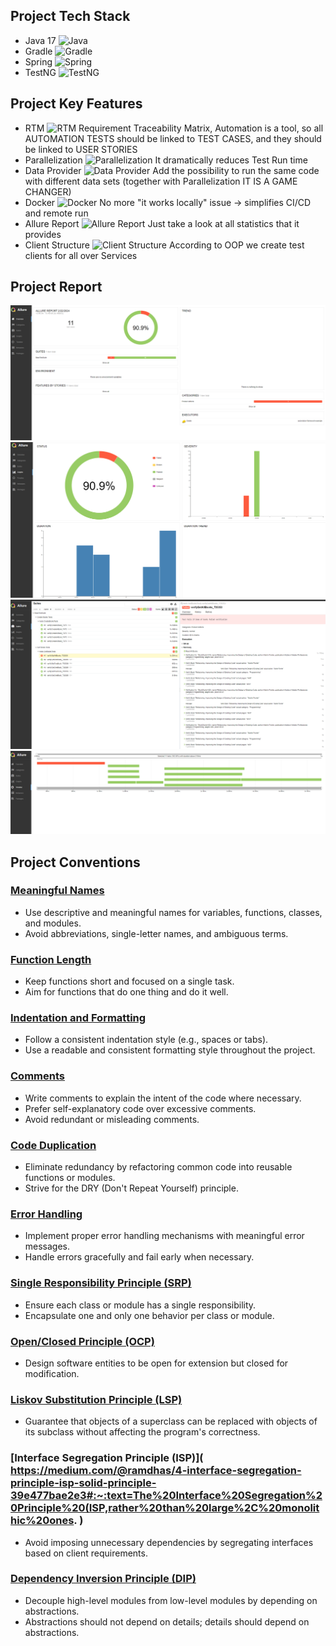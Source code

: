 ## Project Tech Stack
- Java 17 ![Java](https://img.shields.io/badge/Java-17-blue)
- Gradle ![Gradle](https://img.shields.io/badge/Gradle-blue)
- Spring ![Spring](https://img.shields.io/badge/Spring-green)
- TestNG ![TestNG](https://img.shields.io/badge/TestNG-orange)


## Project Key Features
- RTM ![RTM](https://img.shields.io/badge/RTM-Traceability-blue)
Requirement Traceability Matrix, Automation is a tool, so all AUTOMATION TESTS should be linked to TEST CASES, and they should be linked to USER STORIES
- Parallelization ![Parallelization](https://img.shields.io/badge/Parallelization-Game_Changer-brightgreen)
It dramatically reduces Test Run time
- Data Provider ![Data Provider](https://img.shields.io/badge/Data_Provider-Game_Changer-brightgreen)
Add the possibility to run the same code with different data sets (together with Parallelization IT IS A GAME CHANGER)
- Docker ![Docker](https://img.shields.io/badge/Docker-Support-blue)
No more "it works locally" issue -> simplifies CI/CD and remote run
- Allure Report ![Allure Report](https://img.shields.io/badge/Allure_Report-Statistics-blue)
Just take a look at all statistics that it provides
- Client Structure ![Client Structure](https://img.shields.io/badge/Client_Structure-OOP-yellow)
According to OOP we create test clients for all over Services

## Project Report
![Main Report Screen](report-exmple/mainscreen.png)
![Statistics](report-exmple/statistics.png)
![Suites](report-exmple/suites.png)
![Timing](report-exmple/timing.png)


## Project Conventions

### [Meaningful Names](https://ashishmd.medium.com/summary-of-clean-code-by-robert-c-martin-part-2-meaningful-names-5b5baaa5b3c6)
- Use descriptive and meaningful names for variables, functions, classes, and modules.
- Avoid abbreviations, single-letter names, and ambiguous terms.

### [Function Length](https://medium.com/codex/should-functions-be-small-e76b45aa93f)
- Keep functions short and focused on a single task.
- Aim for functions that do one thing and do it well.

### [Indentation and Formatting](https://medium.com/nerd-for-tech/clean-code-formatting-source-code-structure-f3021575d79g)
- Follow a consistent indentation style (e.g., spaces or tabs).
- Use a readable and consistent formatting style throughout the project.

### [Comments](https://medium.com/codex/clean-code-comments-833e11a706dc)
- Write comments to explain the intent of the code where necessary.
- Prefer self-explanatory code over excessive comments.
- Avoid redundant or misleading comments.

### [Code Duplication](https://refactoring.guru/smells/duplicate-code)
- Eliminate redundancy by refactoring common code into reusable functions or modules.
- Strive for the DRY (Don't Repeat Yourself) principle.

### [Error Handling](https://medium.com/@himanshuganglani/clean-code-error-handling-d8562573d324#:~:text=Error%20handling%20is%20a%20critical,code%20is%20robust%20and%20maintainable.)
- Implement proper error handling mechanisms with meaningful error messages.
- Handle errors gracefully and fail early when necessary.

### [Single Responsibility Principle (SRP)](https://medium.com/javarevisited/mastering-the-single-responsibility-principle-a-guide-to-clean-code-89ac3b8335d1)
- Ensure each class or module has a single responsibility.
- Encapsulate one and only one behavior per class or module.

### [Open/Closed Principle (OCP)](https://medium.com/javarevisited/mastering-the-art-of-clean-code-how-to-apply-the-open-closed-principle-in-practice-811dc009eb3b#:~:text=Understanding%20the%20Open%2DClosed%20Principle&text=This%20means%20that%20when%20new,flexible%20and%20easier%20to%20maintain.)
- Design software entities to be open for extension but closed for modification.

### [Liskov Substitution Principle (LSP)](https://dev.to/oliverjumpertz/lsp-the-liskov-substitution-principle-2b1i)
- Guarantee that objects of a superclass can be replaced with objects of its subclass without affecting the program's correctness.

### [Interface Segregation Principle (ISP)]( https://medium.com/@ramdhas/4-interface-segregation-principle-isp-solid-principle-39e477bae2e3#:~:text=The%20Interface%20Segregation%20Principle%20(ISP,rather%20than%20large%2C%20monolithic%20ones. )
- Avoid imposing unnecessary dependencies by segregating interfaces based on client requirements.

### [Dependency Inversion Principle (DIP)](https://medium.com/@gabriellamedas/dip-the-dependency-inversion-principle-dbe0f784f3aa)
- Decouple high-level modules from low-level modules by depending on abstractions.
- Abstractions should not depend on details; details should depend on abstractions.
